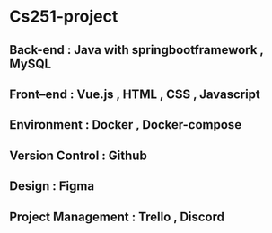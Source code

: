 # Cs251-project

## Back-end : Java with springbootframework , MySQL 
## Front–end : Vue.js , HTML , CSS , Javascript 
## Environment : Docker , Docker-compose 
## Version Control : Github 
## Design : Figma 
## Project Management : Trello , Discord 
